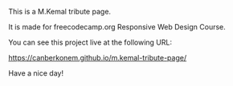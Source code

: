 This is a M.Kemal tribute page.

It is made for freecodecamp.org Responsive Web Design Course.

You can see this project live at the following URL:

https://canberkonem.github.io/m.kemal-tribute-page/

Have a nice day!